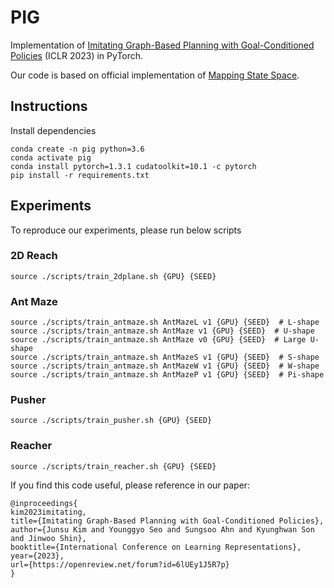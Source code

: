 # PIG

Implementation of [Imitating Graph-Based Planning with Goal-Conditioned Policies](https://openreview.net/forum?id=6lUEy1J5R7p) (ICLR 2023) in PyTorch.

Our code is based on official implementation of [Mapping State Space](https://github.com/FangchenLiu/map_planner).

## Instructions

Install dependencies

```angular2html
conda create -n pig python=3.6
conda activate pig
conda install pytorch=1.3.1 cudatoolkit=10.1 -c pytorch
pip install -r requirements.txt
```

## Experiments

To reproduce our experiments, please run below scripts

### 2D Reach
```
source ./scripts/train_2dplane.sh {GPU} {SEED}
```
### Ant Maze
```
source ./scripts/train_antmaze.sh AntMazeL v1 {GPU} {SEED}  # L-shape
source ./scripts/train_antmaze.sh AntMaze v1 {GPU} {SEED}  # U-shape
source ./scripts/train_antmaze.sh AntMaze v0 {GPU} {SEED}  # Large U-shape
source ./scripts/train_antmaze.sh AntMazeS v1 {GPU} {SEED}  # S-shape
source ./scripts/train_antmaze.sh AntMazeW v1 {GPU} {SEED}  # W-shape
source ./scripts/train_antmaze.sh AntMazeP v1 {GPU} {SEED}  # Pi-shape
```
### Pusher
```
source ./scripts/train_pusher.sh {GPU} {SEED}
```
### Reacher
```
source ./scripts/train_reacher.sh {GPU} {SEED}
```

If you find this code useful, please reference in our paper:
```
@inproceedings{
kim2023imitating,
title={Imitating Graph-Based Planning with Goal-Conditioned Policies},
author={Junsu Kim and Younggyo Seo and Sungsoo Ahn and Kyunghwan Son and Jinwoo Shin},
booktitle={International Conference on Learning Representations},
year={2023},
url={https://openreview.net/forum?id=6lUEy1J5R7p}
}
```